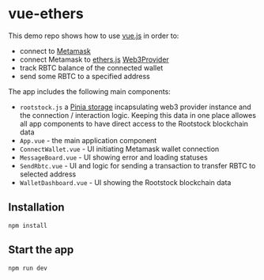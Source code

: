 # vue-ethers

This demo repo shows how to use [vue.js](https://vuejs.org/guide/introduction.html) in order to:
- connect to [Metamask](https://docs.metamask.io/guide/)
- connect Metamask to [ethers.js](https://docs.ethers.io/v5/) [Web3Provider](https://docs.ethers.io/v5/api/providers/other/#Web3Provider)
- track RBTC balance of the connected wallet
- send some RBTC to a specified address

The app includes the following main components:
- `rootstock.js` a [Pinia storage](https://pinia.vuejs.org/introduction.html) incapsulating web3 provider instance and the connection / interaction logic. Keeping this data in one place allowes all app components to have direct access to the Rootstock blockchain data
- `App.vue` - the main application component
- `ConnectWallet.vue` - UI initiating Metamask wallet connection
- `MessageBoard.vue` - UI showing error and loading statuses
- `SendRbtc.vue` - UI and logic for sending a transaction to transfer RBTC to selected address
- `WalletDashboard.vue` - UI showing the Rootstock blockchain data

## Installation
```shell
npm install
```

## Start the app
```shell
npm run dev
```